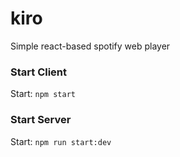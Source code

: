 # kiro
Simple react-based spotify web player

### Start Client
Start: `npm start`

### Start Server
Start: `npm run start:dev`